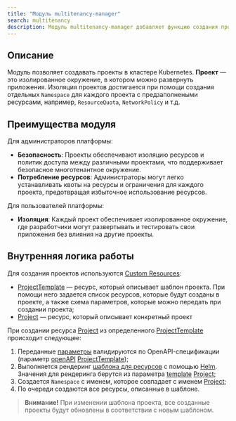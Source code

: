 ```yaml
---
title: "Модуль multitenancy-manager"
search: multitenancy
description: Модуль multitenancy-manager добавляет функцию создания проектов для различных команд разработки с возможностью последующего выката в них приложений.
---
```

## Описание

Модуль позволяет создавать проекты в кластере Kubernetes. **Проект** — это изолированное окружение, в котором можно развернуть приложения.
Изоляция проектов достигается при помощи создания отдельных `Namespace` для каждого проекта с предзаполнеными ресурсами, например, `ResourceQuota`, `NetworkPolicy` и т.д.

## Преимущества модуля

Для администраторов платформы:
* **Безопасность**: Проекты обеспечивают изоляцию ресурсов и политик доступа между различными проектами, что поддерживает безопасное многотенантное окружение.
* **Потребление ресурсов**: Администраторы могут легко устанавливать квоты на ресурсы и ограничения для каждого проекта, предотвращая избыточное использование ресурсов.

Для пользователей платформы:
* **Изоляция**: Каждый проект обеспечивает изолированное окружение, где разработчики могут развертывать и тестировать свои приложения без влияния на другие проекты.

## Внутренняя логика работы

Для создания проектов используются [Custom Resources](https://kubernetes.io/docs/concepts/extend-kubernetes/api-extension/custom-resources/):
* [ProjectTemplate](cr.html#project-template) — ресурс, который описывает шаблон проекта. При помощи него задается список ресурсов, которые будут созданы в проекте, а также схема параметров, которые можно передать при создании проекта;
* [Project](cr.html#project) — ресурс, который описывает конкретный проект

При создании ресурса [Project](cr.html#project) из определенного [ProjectTemplate](cr.html#project-template) происходит следующее:
1. Переданные [параметры](cr.html#project-v1alpha2-spec-parameters) валидируются по OpenAPI-спецификации (параметр [openAPI](cr.html#projecttemplate-v1alpha1-spec-parametersSchema) [ProjectTemplate](cr.html#project-template));
1. Выполняется рендеринг [шаблона для ресурсов](cr.html#projecttype-v1alpha1-spec-resourcestemplate) с помощью [Helm](https://helm.sh/docs/). Значения для рендеринга берутся из параметра [template](cr.html#project-v1alpha2-spec-template) [Project](cr.html#project);
1. Cоздается `Namespace` с именем, которое совпадает c именем [Project](cr.html#project);
1. По очереди создаются все ресурсы, описанные в шаблоне.

> **Внимание!** При изменении шаблона проекта, все созданные проекты будут обновлены в соответствии с новым шаблоном.
